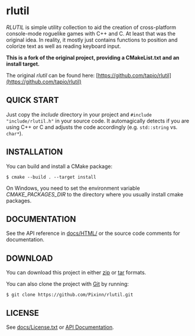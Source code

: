 rlutil======_RLUTIL_ is simple utility collection to aid the creation of cross-platformconsole-mode roguelike games with C++ and C. At least that was the original idea.In reality, it mostly just contains functions to position and colorize text as well asreading keyboard input.**This is a fork of the original project, providing a CMakeList.txt and an install target.**The original *rlutil* can be found here:  [https://github.com/tapio/rlutil](https://github.com/tapio/rlutil)## QUICK START ##Just copy the *include* directory in your project and `#include "include/rlutil.h"` in your source code. It automagically detects if youare using C++ or C and adjusts the code accordingly (e.g. `std::string` vs. `char*`).## INSTALLATION ##You can build and install a CMake package:    		$ cmake --build . --target installOn Windows, you need to set the environment variable *CMAKE_PACKAGES_DIR* to the directory where you usually install cmake packages.## DOCUMENTATION ##See the API reference in [docs/HTML/](docs/HTML/index.html "API Reference")or the source code comments for documentation.## DOWNLOAD ##You can download this project in either[zip](https://github.com/Pixinn/rlutil/zipball/master "zip") or[tar](https://github.com/Pixinn/rlutil/tarball/master "tar") formats.You can also clone the project with [Git](https://git-scm.com "Git") by running:    $ git clone https://github.com/Pixinn/rlutil.git## LICENSE ##See [docs/License.txt][] or [API Documentation][].[docs/License.txt]: docs/License.txt "Raw license text"[API Documentation]: docs/HTML/files/docs/License-txt.html "HTML license text"